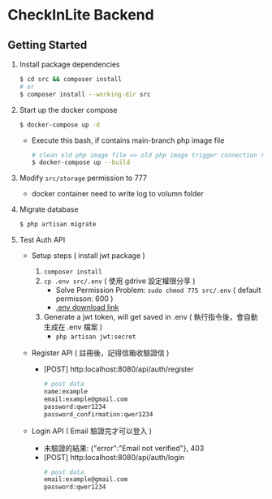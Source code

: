 # CheckInLite Backend

## Getting Started

1. Install package dependencies

    ```bash
    $ cd src && composer install
    # or
    $ composer install --working-dir src
    ```

2. Start up the docker compose

    ```bash
    $ docker-compose up -d
    ```

    - Execute this bash, if contains main-branch php image file
        ```bash
        # clean old php image file => old php image trigger connection refuse error
        $ docker-compose up --build
        ```

3. Modify `src/storage` permission to 777
    - docker container need to write log to volumn folder


4. Migrate database


    ```bash
    $ php artisan migrate
    ```

5. Test Auth API
    - Setup steps ( install jwt package )
        1. `composer install`
        2. `cp .env src/.env` ( 使用 gdrive 設定權限分享 )
            - Solve Permission Problem: `sudo chmod 775 src/.env` ( default permisson: 600 )
            - [.env download link](https://drive.google.com/file/d/1D1E0TWPbuEctc_zivG6cam1S9DL5792O/view?usp=sharing)
        3. Generate a jwt token, will get saved in .env ( 執行指令後，會自動生成在 .env 檔案 )
            - `php artisan jwt:secret`

    - Register API ( 註冊後，記得信箱收驗證信 )
        - [POST] http:localhost:8080/api/auth/register
            ```bash
            # post data
            name:example
            email:example@gmail.com
            password:qwer1234
            password_confirmation:qwer1234
            ```


    - Login API ( Email 驗證完才可以登入 )
        - 未驗證的結果: {"error":"Email not verified"}, 403
        - [POST] http:localhost:8080/api/auth/login
            ```bash
            # post data
            email:example@gmail.com
            password:qwer1234
            ```